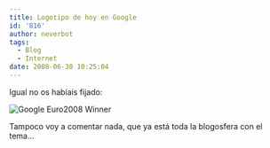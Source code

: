 ```yaml
---
title: Logotipo de hoy en Google
id: '816'
author: neverbot
tags:
  - Blog
  - Internet
date: 2008-06-30 10:25:04
---
```


Igual no os habíais fijado:

![Google Euro2008 Winner](./google-euro2008-winner.gif "Google Euro2008 Winner")

Tampoco voy a comentar nada, que ya está toda la blogosfera con el tema...